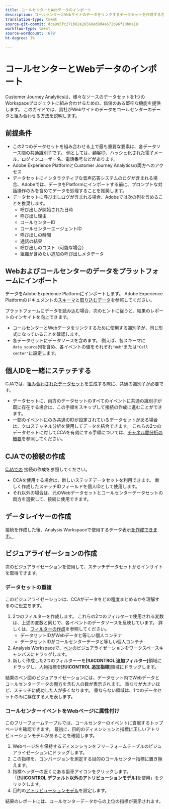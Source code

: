 ```yaml
---
title: コールセンターとWebデータのインポート
description: コールセンターとWebサイトのデータをリンクするデータセットを作成する方法について説明します。
translation-type: tm+mt
source-git-commit: dca995fc271b02a26568ed8d4a672b96f10b0a18
workflow-type: tm+mt
source-wordcount: '679'
ht-degree: 3%

---
```



# コールセンターとWebデータのインポート

Customer Journey Analyticsは、様々なソースのデータセットを1つのWorkspaceプロジェクトに組み合わせるための、価値のある堅牢な機能を提供します。 このガイドでは、貴社がWebサイトのデータをコールセンターのデータと組み合わせる方法を説明します。

## 前提条件

* この2つのデータセットを組み合わせる上で最も重要な要素は、各データソース間の共通識別子です。 例としては、顧客ID、ハッシュ化された電子メール、ログインユーザー名、電話番号などがあります。
* Adobe Experience PlatformとCustomer Journey Analyticsの両方へのアクセス
* データセットにインタラクティブな音声応答システムのログが含まれる場合、Adobeでは、データをPlatformにインポートする前に、プロンプトな対話操作のみを含めてデータを処理することを推奨します。
* データセットに呼び出しログが含まれる場合、Adobeでは次の列を含めることを推奨します。
   * 呼び出しが開始された日時
   * 呼び出し理由
   * コールセンターID
   * コールセンターエージェントID
   * 呼び出しの時間
   * 通話の結果
   * 呼び出しのコスト（可能な場合）
   * 組織が含めたい追加の呼び出しメタデータ

## Webおよびコールセンターのデータをプラットフォームにインポート

データをAdobe Experience Platformにインポートします。 Adobe Experience Platformのドキュメントの[スキーマ](https://docs.adobe.com/content/help/ja-JP/experience-platform/xdm/tutorials/create-schema-ui.html)と[取り込むデータ](https://docs.adobe.com/content/help/ja-JP/experience-platform/ingestion/home.html)を参照してください。

プラットフォームにデータを読み込む場合、次のヒントに従うと、結果のレポートのインサイトを向上できます。

* コールセンターとWebデータをリンクするために使用する識別子が、同じ形式になっていることを確認します。
* 各データセットにデータソースを含めます。 例えば、各スキーマに`data_source`列を含め、各イベントの値をそれぞれ`"Web"`または`"Call center"`に設定します。<!--mapper-->

## 個人IDを一緒にステッチする

CJAでは、[組み合わされたデータセット](../connections/combined-dataset.md)を生成する際に、共通の識別子が必要です。

* データセットに、両方のデータセットのすべてのイベントに共通の識別子が既に存在する場合は、この手順をスキップして接続の作成に進むことができます。
* 一部のイベントにのみ共通のIDが設定されているデータセットがある場合は、クロスチャネル分析を使用してデータを結合できます。 これらの2つのデータセットに対してCCAを有効にする手順については、[チャネル間分析の概要](/help/connections/cca/overview.md)を参照してください。

## CJAでの接続の作成

[CJAでの](/help/connections/create-connection.md) 接続の作成を参照してください。

* CCAを使用する場合は、新しいステッチデータセットを利用できます。 新しく作成したステッチIDフィールドを個人IDとして使用します。
* それ以外の場合は、元のWebデータセットとコールセンターデータセットの両方を選択して、接続に使用できます。

## データレイヤーの作成

接続を作成した後、Analysis Workspaceで使用するデータ表示[を作成できます。<!-- page dimension last touch, session persistence -->](/help/data-views/create-dataview.md)
<!-- create calls metric using call center reason (requires data views 2.0). any column that triggers once per call -->

## ビジュアライゼーションの作成

次のビジュアライゼーションを使用して、ステッチデータセットからインサイトを取得できます。

### データセットの重複

このビジュアライゼーションは、CCAがデータをどの程度まとめるかを理解するのに役立ちます。

1. 2つのフィルターを作成します。 これらの2つのフィルターで使用される変数は、上述の変数と同じで、各イベントのデータソースを反映しています。 詳しくは、[フィルターの作成](/help/components/filters/create-filters.md)を参照してください。
   * データセットIDがWebデータと等しい個人コンテナ
   * データセットIDがコールセンターデータと等しい個人コンテナ
2. Analysis Workspaceで、[ベン](/help/analysis-workspace/visualizations/venn.md)のビジュアライゼーションをワークスペースキャンバスにドラッグします。
3. 新しく作成した2つのフィルターーを&#x200B;**[!UICONTROL 追加フィルター]**&#x200B;領域にドラッグし、人物指標を&#x200B;**[!UICONTROL 追加指標]**&#x200B;領域にドラッグします。

結果のベン図のビジュアライゼーションには、データセット内でWebデータとコールセンターデータの両方を含む人の数が表示されます。 重なりが大きいほど、ステッチに成功した人が多くなります。 重ならない領域は、1つのデータセットのみに存在する人を表します。

### コールセンターイベントをWebページに属性付け

このフリーフォームテーブルでは、コールセンターのイベントに貢献するトップページを確認できます。 最初に、目的のディメンションと指標に正しいアトリビューションモデルがあることを確認します。

1. Webページ名を保持するディメンションをフリーフォームテーブルのビジュアライゼーションにドラッグします。
1. この指標を、コンバージョンを測定する目的のコールセンター指標に置き換えます。
1. 指標ヘッダーの近くにある歯車アイコンをクリックします。 「**[!UICONTROL デフォルト以外のアトリビューションモデル]**&#x200B;を使用」をクリックします。
1. 目的の[アトリビューションモデル](/help/data-views/configure-dataviews.md#Attribution-model)を設定します。

結果のレポートには、コールセンターデータからの上位の指標が表示されます。<!-- Complement with donut visualization -->

<!-- ### Flow between web data and call center

call reason as an exit dimension, web page name for previous pages

### Histogram


### Fallout

step 1: all sessions
step 2: purchase step 1
step 3: call

another good one

step 1: all sessions
step 2: 

Orrr we could also use dataset ID

### Site sections that result in a call within 30 minutes

Slide 4

Create a bunch of filters - facets to their business. Filters were used because they didn't have all of these in the same dimension, so they could create everything in this report as a single dimension (really filters)

wanted to understand when someone interacts with a facet, whats the highest percentage of people that abandon that channel to call them. not from volume perspective, but percentage perspective.

use sequential segmentation, but you lose the ability to use attribution IQ

## What to do when you've found insight -->

